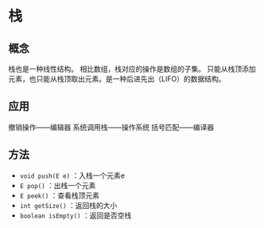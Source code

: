 # 栈

## 概念

栈也是一种线性结构。
相比数组，栈对应的操作是数组的子集。
只能从栈顶添加元素，也只能从栈顶取出元素。是一种后进先出（LIFO）的数据结构。

## 应用

撤销操作——编辑器
系统调用栈——操作系统
括号匹配——编译器

## 方法

* `void push(E e)` ：入栈一个元素e
* `E pop()` ：出栈一个元素
* `E peek()` ：查看栈顶元素
* `int getSize()` ：返回栈的大小
* `boolean isEmpty()` ：返回是否空栈